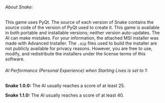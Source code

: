 ###### About Snake:

This game uses PyQt. The source of each version of Snake contains the source code of the version of PyQt used to create it. This game is available in both portable and installable versions; neither version auto-updates. The AI can make mistakes. For your information, the attached MSI installer was made with Advanced Installer. The `.aip` files used to build the installer are not publicly available for privacy reasons. However, you are free to use, modify, and redistribute the installers under the license terms of this software.

###### AI Performance (Personal Experience) when Starting Lives is set to 1:

**Snake 1.0.0:** The AI usually reaches a score of at least 25.

**Snake 1.1.0:** The AI usually reaches a score of at least 40.
